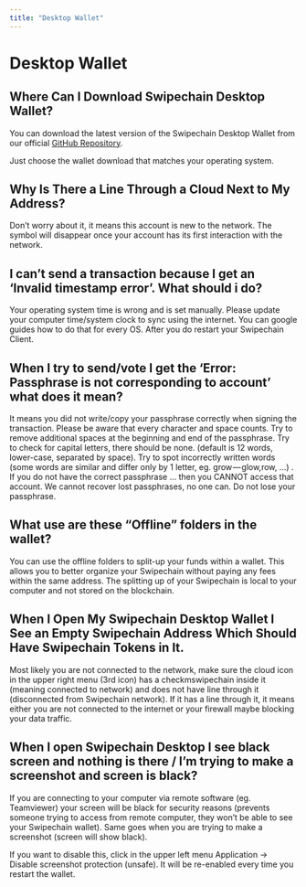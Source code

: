 ```yaml
---
title: "Desktop Wallet"
---
```


# Desktop Wallet

## Where Can I Download Swipechain Desktop Wallet?

You can download the latest version of the Swipechain Desktop Wallet from our official [GitHub Repository](https://github.com/SwipeChain/swipechain-desktop/releases).

Just choose the wallet download that matches your operating system.

## Why Is There a Line Through a Cloud Next to My Address?

Don’t worry about it, it means this account is new to the network. The symbol will disappear once your account has its first interaction with the network.

## I can’t send a transaction because I get an ‘Invalid timestamp error’. What should i do?

Your operating system time is wrong and is set manually. Please update your computer time/system clock to sync using the internet. You can google guides how to do that for every OS. After you do restart your Swipechain Client.

## When I try to send/vote I get the ‘Error: Passphrase is not corresponding to account’ what does it mean?

It means you did not write/copy your passphrase correctly when signing the transaction. Please be aware that every character and space counts. Try to remove additional spaces at the beginning and end of the passphrase. Try to check for capital letters, there should be none. (default is 12 words, lower-case, separated by space). Try to spot incorrectly written words (some words are similar and differ only by 1 letter, eg. grow — glow,row, …) . If you do not have the correct passphrase … then you CANNOT access that account. We cannot recover lost passphrases, no one can. Do not lose your passphrase.

## What use are these “Offline” folders in the wallet?

You can use the offline folders to split-up your funds within a wallet. This allows you to better organize your Swipechain without paying any fees within the same address. The splitting up of your Swipechain is local to your computer and not stored on the blockchain.

## When I Open My Swipechain Desktop Wallet I See an Empty Swipechain Address Which Should Have Swipechain Tokens in It.

Most likely you are not connected to the network, make sure the cloud icon in the upper right menu (3rd icon) has a checkmswipechain inside it (meaning connected to network) and does not have line through it (disconnected from Swipechain network). If it has a line through it, it means either you are not connected to the internet or your firewall maybe blocking your data traffic.

## When I open Swipechain Desktop I see black screen and nothing is there / I’m trying to make a screenshot and screen is black?

If you are connecting to your computer via remote software (eg. Teamviewer) your screen will be black for security reasons (prevents someone trying to access from remote computer, they won’t be able to see your Swipechain wallet). Same goes when you are trying to make a screenshot (screen will show black).

If you want to disable this, click in the upper left menu Application -> Disable screenshot protection (unsafe). It will be re-enabled every time you restart the wallet.
